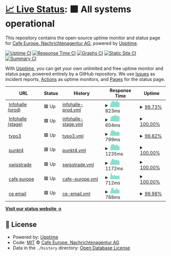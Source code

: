 # [📈 Live Status](https://status.cafe-europe.info): <!--live status--> **🟩 All systems operational**

This repository contains the open-source uptime monitor and status page for [Cafe Europe. Nachrichtenagentur AG](https://cafe-europe.info/), powered by [Upptime](https://github.com/upptime/upptime).

[![Uptime CI](https://github.com/cafeeurope/status.cafe-europe.info/workflows/Uptime%20CI/badge.svg)](https://github.com/cafeeurope/status.cafe-europe.info/actions?query=workflow%3A%22Uptime+CI%22)
[![Response Time CI](https://github.com/cafeeurope/status.cafe-europe.info/workflows/Response%20Time%20CI/badge.svg)](https://github.com/cafeeurope/status.cafe-europe.info/actions?query=workflow%3A%22Response+Time+CI%22)
[![Graphs CI](https://github.com/cafeeurope/status.cafe-europe.info/workflows/Graphs%20CI/badge.svg)](https://github.com/cafeeurope/status.cafe-europe.info/actions?query=workflow%3A%22Graphs+CI%22)
[![Static Site CI](https://github.com/cafeeurope/status.cafe-europe.info/workflows/Static%20Site%20CI/badge.svg)](https://github.com/cafeeurope/status.cafe-europe.info/actions?query=workflow%3A%22Static+Site+CI%22)
[![Summary CI](https://github.com/cafeeurope/status.cafe-europe.info/workflows/Summary%20CI/badge.svg)](https://github.com/cafeeurope/status.cafe-europe.info/actions?query=workflow%3A%22Summary+CI%22)

With [Upptime](https://upptime.js.org), you can get your own unlimited and free uptime monitor and status page, powered entirely by a GitHub repository. We use [Issues](https://github.com/cafeeurope/status.cafe-europe.info/issues) as incident reports, [Actions](https://github.com/cafeeurope/status.cafe-europe.info/actions) as uptime monitors, and [Pages](https://status.cafe-europe.info) for the status page.

<!--start: status pages-->
<!-- This summary is generated by Upptime (https://github.com/upptime/upptime) -->
<!-- Do not edit this manually, your changes will be overwritten -->
<!-- prettier-ignore -->
| URL | Status | History | Response Time | Uptime |
| --- | ------ | ------- | ------------- | ------ |
| <img alt="" src="https://favicons.githubusercontent.com/portal.infohalle.com" height="13"> [Infohalle (prod)](http://portal.infohalle.com/) | 🟩 Up | [infohalle-prod.yml](https://github.com/cafeeurope/status.cafe-europe.info/commits/HEAD/history/infohalle-prod.yml) | <details><summary><img alt="Response time graph" src="./graphs/infohalle-prod/response-time-week.png" height="20"> 823ms</summary><br><a href="https://status.cafe-europe.info/history/infohalle-prod"><img alt="Response time 951" src="https://img.shields.io/endpoint?url=https%3A%2F%2Fraw.githubusercontent.com%2Fcafeeurope%2Fstatus.cafe-europe.info%2FHEAD%2Fapi%2Finfohalle-prod%2Fresponse-time.json"></a><br><a href="https://status.cafe-europe.info/history/infohalle-prod"><img alt="24-hour response time 797" src="https://img.shields.io/endpoint?url=https%3A%2F%2Fraw.githubusercontent.com%2Fcafeeurope%2Fstatus.cafe-europe.info%2FHEAD%2Fapi%2Finfohalle-prod%2Fresponse-time-day.json"></a><br><a href="https://status.cafe-europe.info/history/infohalle-prod"><img alt="7-day response time 823" src="https://img.shields.io/endpoint?url=https%3A%2F%2Fraw.githubusercontent.com%2Fcafeeurope%2Fstatus.cafe-europe.info%2FHEAD%2Fapi%2Finfohalle-prod%2Fresponse-time-week.json"></a><br><a href="https://status.cafe-europe.info/history/infohalle-prod"><img alt="30-day response time 793" src="https://img.shields.io/endpoint?url=https%3A%2F%2Fraw.githubusercontent.com%2Fcafeeurope%2Fstatus.cafe-europe.info%2FHEAD%2Fapi%2Finfohalle-prod%2Fresponse-time-month.json"></a><br><a href="https://status.cafe-europe.info/history/infohalle-prod"><img alt="1-year response time 951" src="https://img.shields.io/endpoint?url=https%3A%2F%2Fraw.githubusercontent.com%2Fcafeeurope%2Fstatus.cafe-europe.info%2FHEAD%2Fapi%2Finfohalle-prod%2Fresponse-time-year.json"></a></details> | <details><summary><a href="https://status.cafe-europe.info/history/infohalle-prod">99.73%</a></summary><a href="https://status.cafe-europe.info/history/infohalle-prod"><img alt="All-time uptime 99.88%" src="https://img.shields.io/endpoint?url=https%3A%2F%2Fraw.githubusercontent.com%2Fcafeeurope%2Fstatus.cafe-europe.info%2FHEAD%2Fapi%2Finfohalle-prod%2Fuptime.json"></a><br><a href="https://status.cafe-europe.info/history/infohalle-prod"><img alt="24-hour uptime 98.09%" src="https://img.shields.io/endpoint?url=https%3A%2F%2Fraw.githubusercontent.com%2Fcafeeurope%2Fstatus.cafe-europe.info%2FHEAD%2Fapi%2Finfohalle-prod%2Fuptime-day.json"></a><br><a href="https://status.cafe-europe.info/history/infohalle-prod"><img alt="7-day uptime 99.73%" src="https://img.shields.io/endpoint?url=https%3A%2F%2Fraw.githubusercontent.com%2Fcafeeurope%2Fstatus.cafe-europe.info%2FHEAD%2Fapi%2Finfohalle-prod%2Fuptime-week.json"></a><br><a href="https://status.cafe-europe.info/history/infohalle-prod"><img alt="30-day uptime 99.89%" src="https://img.shields.io/endpoint?url=https%3A%2F%2Fraw.githubusercontent.com%2Fcafeeurope%2Fstatus.cafe-europe.info%2FHEAD%2Fapi%2Finfohalle-prod%2Fuptime-month.json"></a><br><a href="https://status.cafe-europe.info/history/infohalle-prod"><img alt="1-year uptime 99.88%" src="https://img.shields.io/endpoint?url=https%3A%2F%2Fraw.githubusercontent.com%2Fcafeeurope%2Fstatus.cafe-europe.info%2FHEAD%2Fapi%2Finfohalle-prod%2Fuptime-year.json"></a></details>
| <img alt="" src="https://favicons.githubusercontent.com/stage-portal.infohalle.com" height="13"> [Infohalle (stage)](https://stage-portal.infohalle.com/) | 🟩 Up | [infohalle-stage.yml](https://github.com/cafeeurope/status.cafe-europe.info/commits/HEAD/history/infohalle-stage.yml) | <details><summary><img alt="Response time graph" src="./graphs/infohalle-stage/response-time-week.png" height="20"> 604ms</summary><br><a href="https://status.cafe-europe.info/history/infohalle-stage"><img alt="Response time 615" src="https://img.shields.io/endpoint?url=https%3A%2F%2Fraw.githubusercontent.com%2Fcafeeurope%2Fstatus.cafe-europe.info%2FHEAD%2Fapi%2Finfohalle-stage%2Fresponse-time.json"></a><br><a href="https://status.cafe-europe.info/history/infohalle-stage"><img alt="24-hour response time 573" src="https://img.shields.io/endpoint?url=https%3A%2F%2Fraw.githubusercontent.com%2Fcafeeurope%2Fstatus.cafe-europe.info%2FHEAD%2Fapi%2Finfohalle-stage%2Fresponse-time-day.json"></a><br><a href="https://status.cafe-europe.info/history/infohalle-stage"><img alt="7-day response time 604" src="https://img.shields.io/endpoint?url=https%3A%2F%2Fraw.githubusercontent.com%2Fcafeeurope%2Fstatus.cafe-europe.info%2FHEAD%2Fapi%2Finfohalle-stage%2Fresponse-time-week.json"></a><br><a href="https://status.cafe-europe.info/history/infohalle-stage"><img alt="30-day response time 579" src="https://img.shields.io/endpoint?url=https%3A%2F%2Fraw.githubusercontent.com%2Fcafeeurope%2Fstatus.cafe-europe.info%2FHEAD%2Fapi%2Finfohalle-stage%2Fresponse-time-month.json"></a><br><a href="https://status.cafe-europe.info/history/infohalle-stage"><img alt="1-year response time 615" src="https://img.shields.io/endpoint?url=https%3A%2F%2Fraw.githubusercontent.com%2Fcafeeurope%2Fstatus.cafe-europe.info%2FHEAD%2Fapi%2Finfohalle-stage%2Fresponse-time-year.json"></a></details> | <details><summary><a href="https://status.cafe-europe.info/history/infohalle-stage">100.00%</a></summary><a href="https://status.cafe-europe.info/history/infohalle-stage"><img alt="All-time uptime 99.90%" src="https://img.shields.io/endpoint?url=https%3A%2F%2Fraw.githubusercontent.com%2Fcafeeurope%2Fstatus.cafe-europe.info%2FHEAD%2Fapi%2Finfohalle-stage%2Fuptime.json"></a><br><a href="https://status.cafe-europe.info/history/infohalle-stage"><img alt="24-hour uptime 100.00%" src="https://img.shields.io/endpoint?url=https%3A%2F%2Fraw.githubusercontent.com%2Fcafeeurope%2Fstatus.cafe-europe.info%2FHEAD%2Fapi%2Finfohalle-stage%2Fuptime-day.json"></a><br><a href="https://status.cafe-europe.info/history/infohalle-stage"><img alt="7-day uptime 100.00%" src="https://img.shields.io/endpoint?url=https%3A%2F%2Fraw.githubusercontent.com%2Fcafeeurope%2Fstatus.cafe-europe.info%2FHEAD%2Fapi%2Finfohalle-stage%2Fuptime-week.json"></a><br><a href="https://status.cafe-europe.info/history/infohalle-stage"><img alt="30-day uptime 99.98%" src="https://img.shields.io/endpoint?url=https%3A%2F%2Fraw.githubusercontent.com%2Fcafeeurope%2Fstatus.cafe-europe.info%2FHEAD%2Fapi%2Finfohalle-stage%2Fuptime-month.json"></a><br><a href="https://status.cafe-europe.info/history/infohalle-stage"><img alt="1-year uptime 99.90%" src="https://img.shields.io/endpoint?url=https%3A%2F%2Fraw.githubusercontent.com%2Fcafeeurope%2Fstatus.cafe-europe.info%2FHEAD%2Fapi%2Finfohalle-stage%2Fuptime-year.json"></a></details>
| <img alt="" src="https://favicons.githubusercontent.com/nachrichtenaustausch.ch" height="13"> [typo3](https://nachrichtenaustausch.ch/typo3/) | 🟩 Up | [typo3.yml](https://github.com/cafeeurope/status.cafe-europe.info/commits/HEAD/history/typo3.yml) | <details><summary><img alt="Response time graph" src="./graphs/typo3/response-time-week.png" height="20"> 799ms</summary><br><a href="https://status.cafe-europe.info/history/typo3"><img alt="Response time 882" src="https://img.shields.io/endpoint?url=https%3A%2F%2Fraw.githubusercontent.com%2Fcafeeurope%2Fstatus.cafe-europe.info%2FHEAD%2Fapi%2Ftypo3%2Fresponse-time.json"></a><br><a href="https://status.cafe-europe.info/history/typo3"><img alt="24-hour response time 610" src="https://img.shields.io/endpoint?url=https%3A%2F%2Fraw.githubusercontent.com%2Fcafeeurope%2Fstatus.cafe-europe.info%2FHEAD%2Fapi%2Ftypo3%2Fresponse-time-day.json"></a><br><a href="https://status.cafe-europe.info/history/typo3"><img alt="7-day response time 799" src="https://img.shields.io/endpoint?url=https%3A%2F%2Fraw.githubusercontent.com%2Fcafeeurope%2Fstatus.cafe-europe.info%2FHEAD%2Fapi%2Ftypo3%2Fresponse-time-week.json"></a><br><a href="https://status.cafe-europe.info/history/typo3"><img alt="30-day response time 841" src="https://img.shields.io/endpoint?url=https%3A%2F%2Fraw.githubusercontent.com%2Fcafeeurope%2Fstatus.cafe-europe.info%2FHEAD%2Fapi%2Ftypo3%2Fresponse-time-month.json"></a><br><a href="https://status.cafe-europe.info/history/typo3"><img alt="1-year response time 882" src="https://img.shields.io/endpoint?url=https%3A%2F%2Fraw.githubusercontent.com%2Fcafeeurope%2Fstatus.cafe-europe.info%2FHEAD%2Fapi%2Ftypo3%2Fresponse-time-year.json"></a></details> | <details><summary><a href="https://status.cafe-europe.info/history/typo3">99.82%</a></summary><a href="https://status.cafe-europe.info/history/typo3"><img alt="All-time uptime 99.91%" src="https://img.shields.io/endpoint?url=https%3A%2F%2Fraw.githubusercontent.com%2Fcafeeurope%2Fstatus.cafe-europe.info%2FHEAD%2Fapi%2Ftypo3%2Fuptime.json"></a><br><a href="https://status.cafe-europe.info/history/typo3"><img alt="24-hour uptime 100.00%" src="https://img.shields.io/endpoint?url=https%3A%2F%2Fraw.githubusercontent.com%2Fcafeeurope%2Fstatus.cafe-europe.info%2FHEAD%2Fapi%2Ftypo3%2Fuptime-day.json"></a><br><a href="https://status.cafe-europe.info/history/typo3"><img alt="7-day uptime 99.82%" src="https://img.shields.io/endpoint?url=https%3A%2F%2Fraw.githubusercontent.com%2Fcafeeurope%2Fstatus.cafe-europe.info%2FHEAD%2Fapi%2Ftypo3%2Fuptime-week.json"></a><br><a href="https://status.cafe-europe.info/history/typo3"><img alt="30-day uptime 99.96%" src="https://img.shields.io/endpoint?url=https%3A%2F%2Fraw.githubusercontent.com%2Fcafeeurope%2Fstatus.cafe-europe.info%2FHEAD%2Fapi%2Ftypo3%2Fuptime-month.json"></a><br><a href="https://status.cafe-europe.info/history/typo3"><img alt="1-year uptime 99.91%" src="https://img.shields.io/endpoint?url=https%3A%2F%2Fraw.githubusercontent.com%2Fcafeeurope%2Fstatus.cafe-europe.info%2FHEAD%2Fapi%2Ftypo3%2Fuptime-year.json"></a></details>
| <img alt="" src="https://favicons.githubusercontent.com/punkt4.info" height="13"> [punkt4](http://punkt4.info/) | 🟩 Up | [punkt4.yml](https://github.com/cafeeurope/status.cafe-europe.info/commits/HEAD/history/punkt4.yml) | <details><summary><img alt="Response time graph" src="./graphs/punkt4/response-time-week.png" height="20"> 1235ms</summary><br><a href="https://status.cafe-europe.info/history/punkt4"><img alt="Response time 1346" src="https://img.shields.io/endpoint?url=https%3A%2F%2Fraw.githubusercontent.com%2Fcafeeurope%2Fstatus.cafe-europe.info%2FHEAD%2Fapi%2Fpunkt4%2Fresponse-time.json"></a><br><a href="https://status.cafe-europe.info/history/punkt4"><img alt="24-hour response time 1076" src="https://img.shields.io/endpoint?url=https%3A%2F%2Fraw.githubusercontent.com%2Fcafeeurope%2Fstatus.cafe-europe.info%2FHEAD%2Fapi%2Fpunkt4%2Fresponse-time-day.json"></a><br><a href="https://status.cafe-europe.info/history/punkt4"><img alt="7-day response time 1235" src="https://img.shields.io/endpoint?url=https%3A%2F%2Fraw.githubusercontent.com%2Fcafeeurope%2Fstatus.cafe-europe.info%2FHEAD%2Fapi%2Fpunkt4%2Fresponse-time-week.json"></a><br><a href="https://status.cafe-europe.info/history/punkt4"><img alt="30-day response time 1172" src="https://img.shields.io/endpoint?url=https%3A%2F%2Fraw.githubusercontent.com%2Fcafeeurope%2Fstatus.cafe-europe.info%2FHEAD%2Fapi%2Fpunkt4%2Fresponse-time-month.json"></a><br><a href="https://status.cafe-europe.info/history/punkt4"><img alt="1-year response time 1346" src="https://img.shields.io/endpoint?url=https%3A%2F%2Fraw.githubusercontent.com%2Fcafeeurope%2Fstatus.cafe-europe.info%2FHEAD%2Fapi%2Fpunkt4%2Fresponse-time-year.json"></a></details> | <details><summary><a href="https://status.cafe-europe.info/history/punkt4">100.00%</a></summary><a href="https://status.cafe-europe.info/history/punkt4"><img alt="All-time uptime 99.92%" src="https://img.shields.io/endpoint?url=https%3A%2F%2Fraw.githubusercontent.com%2Fcafeeurope%2Fstatus.cafe-europe.info%2FHEAD%2Fapi%2Fpunkt4%2Fuptime.json"></a><br><a href="https://status.cafe-europe.info/history/punkt4"><img alt="24-hour uptime 100.00%" src="https://img.shields.io/endpoint?url=https%3A%2F%2Fraw.githubusercontent.com%2Fcafeeurope%2Fstatus.cafe-europe.info%2FHEAD%2Fapi%2Fpunkt4%2Fuptime-day.json"></a><br><a href="https://status.cafe-europe.info/history/punkt4"><img alt="7-day uptime 100.00%" src="https://img.shields.io/endpoint?url=https%3A%2F%2Fraw.githubusercontent.com%2Fcafeeurope%2Fstatus.cafe-europe.info%2FHEAD%2Fapi%2Fpunkt4%2Fuptime-week.json"></a><br><a href="https://status.cafe-europe.info/history/punkt4"><img alt="30-day uptime 100.00%" src="https://img.shields.io/endpoint?url=https%3A%2F%2Fraw.githubusercontent.com%2Fcafeeurope%2Fstatus.cafe-europe.info%2FHEAD%2Fapi%2Fpunkt4%2Fuptime-month.json"></a><br><a href="https://status.cafe-europe.info/history/punkt4"><img alt="1-year uptime 99.92%" src="https://img.shields.io/endpoint?url=https%3A%2F%2Fraw.githubusercontent.com%2Fcafeeurope%2Fstatus.cafe-europe.info%2FHEAD%2Fapi%2Fpunkt4%2Fuptime-year.json"></a></details>
| <img alt="" src="https://favicons.githubusercontent.com/swisstrade.com" height="13"> [swisstrade](http://swisstrade.com/) | 🟩 Up | [swisstrade.yml](https://github.com/cafeeurope/status.cafe-europe.info/commits/HEAD/history/swisstrade.yml) | <details><summary><img alt="Response time graph" src="./graphs/swisstrade/response-time-week.png" height="20"> 1172ms</summary><br><a href="https://status.cafe-europe.info/history/swisstrade"><img alt="Response time 1240" src="https://img.shields.io/endpoint?url=https%3A%2F%2Fraw.githubusercontent.com%2Fcafeeurope%2Fstatus.cafe-europe.info%2FHEAD%2Fapi%2Fswisstrade%2Fresponse-time.json"></a><br><a href="https://status.cafe-europe.info/history/swisstrade"><img alt="24-hour response time 1064" src="https://img.shields.io/endpoint?url=https%3A%2F%2Fraw.githubusercontent.com%2Fcafeeurope%2Fstatus.cafe-europe.info%2FHEAD%2Fapi%2Fswisstrade%2Fresponse-time-day.json"></a><br><a href="https://status.cafe-europe.info/history/swisstrade"><img alt="7-day response time 1172" src="https://img.shields.io/endpoint?url=https%3A%2F%2Fraw.githubusercontent.com%2Fcafeeurope%2Fstatus.cafe-europe.info%2FHEAD%2Fapi%2Fswisstrade%2Fresponse-time-week.json"></a><br><a href="https://status.cafe-europe.info/history/swisstrade"><img alt="30-day response time 1156" src="https://img.shields.io/endpoint?url=https%3A%2F%2Fraw.githubusercontent.com%2Fcafeeurope%2Fstatus.cafe-europe.info%2FHEAD%2Fapi%2Fswisstrade%2Fresponse-time-month.json"></a><br><a href="https://status.cafe-europe.info/history/swisstrade"><img alt="1-year response time 1240" src="https://img.shields.io/endpoint?url=https%3A%2F%2Fraw.githubusercontent.com%2Fcafeeurope%2Fstatus.cafe-europe.info%2FHEAD%2Fapi%2Fswisstrade%2Fresponse-time-year.json"></a></details> | <details><summary><a href="https://status.cafe-europe.info/history/swisstrade">100.00%</a></summary><a href="https://status.cafe-europe.info/history/swisstrade"><img alt="All-time uptime 99.92%" src="https://img.shields.io/endpoint?url=https%3A%2F%2Fraw.githubusercontent.com%2Fcafeeurope%2Fstatus.cafe-europe.info%2FHEAD%2Fapi%2Fswisstrade%2Fuptime.json"></a><br><a href="https://status.cafe-europe.info/history/swisstrade"><img alt="24-hour uptime 100.00%" src="https://img.shields.io/endpoint?url=https%3A%2F%2Fraw.githubusercontent.com%2Fcafeeurope%2Fstatus.cafe-europe.info%2FHEAD%2Fapi%2Fswisstrade%2Fuptime-day.json"></a><br><a href="https://status.cafe-europe.info/history/swisstrade"><img alt="7-day uptime 100.00%" src="https://img.shields.io/endpoint?url=https%3A%2F%2Fraw.githubusercontent.com%2Fcafeeurope%2Fstatus.cafe-europe.info%2FHEAD%2Fapi%2Fswisstrade%2Fuptime-week.json"></a><br><a href="https://status.cafe-europe.info/history/swisstrade"><img alt="30-day uptime 100.00%" src="https://img.shields.io/endpoint?url=https%3A%2F%2Fraw.githubusercontent.com%2Fcafeeurope%2Fstatus.cafe-europe.info%2FHEAD%2Fapi%2Fswisstrade%2Fuptime-month.json"></a><br><a href="https://status.cafe-europe.info/history/swisstrade"><img alt="1-year uptime 99.92%" src="https://img.shields.io/endpoint?url=https%3A%2F%2Fraw.githubusercontent.com%2Fcafeeurope%2Fstatus.cafe-europe.info%2FHEAD%2Fapi%2Fswisstrade%2Fuptime-year.json"></a></details>
| <img alt="" src="https://favicons.githubusercontent.com/cafe-europe.info" height="13"> [cafe europe](http://cafe-europe.info/) | 🟩 Up | [cafe-europe.yml](https://github.com/cafeeurope/status.cafe-europe.info/commits/HEAD/history/cafe-europe.yml) | <details><summary><img alt="Response time graph" src="./graphs/cafe-europe/response-time-week.png" height="20"> 712ms</summary><br><a href="https://status.cafe-europe.info/history/cafe-europe"><img alt="Response time 602" src="https://img.shields.io/endpoint?url=https%3A%2F%2Fraw.githubusercontent.com%2Fcafeeurope%2Fstatus.cafe-europe.info%2FHEAD%2Fapi%2Fcafe-europe%2Fresponse-time.json"></a><br><a href="https://status.cafe-europe.info/history/cafe-europe"><img alt="24-hour response time 711" src="https://img.shields.io/endpoint?url=https%3A%2F%2Fraw.githubusercontent.com%2Fcafeeurope%2Fstatus.cafe-europe.info%2FHEAD%2Fapi%2Fcafe-europe%2Fresponse-time-day.json"></a><br><a href="https://status.cafe-europe.info/history/cafe-europe"><img alt="7-day response time 712" src="https://img.shields.io/endpoint?url=https%3A%2F%2Fraw.githubusercontent.com%2Fcafeeurope%2Fstatus.cafe-europe.info%2FHEAD%2Fapi%2Fcafe-europe%2Fresponse-time-week.json"></a><br><a href="https://status.cafe-europe.info/history/cafe-europe"><img alt="30-day response time 598" src="https://img.shields.io/endpoint?url=https%3A%2F%2Fraw.githubusercontent.com%2Fcafeeurope%2Fstatus.cafe-europe.info%2FHEAD%2Fapi%2Fcafe-europe%2Fresponse-time-month.json"></a><br><a href="https://status.cafe-europe.info/history/cafe-europe"><img alt="1-year response time 602" src="https://img.shields.io/endpoint?url=https%3A%2F%2Fraw.githubusercontent.com%2Fcafeeurope%2Fstatus.cafe-europe.info%2FHEAD%2Fapi%2Fcafe-europe%2Fresponse-time-year.json"></a></details> | <details><summary><a href="https://status.cafe-europe.info/history/cafe-europe">100.00%</a></summary><a href="https://status.cafe-europe.info/history/cafe-europe"><img alt="All-time uptime 98.96%" src="https://img.shields.io/endpoint?url=https%3A%2F%2Fraw.githubusercontent.com%2Fcafeeurope%2Fstatus.cafe-europe.info%2FHEAD%2Fapi%2Fcafe-europe%2Fuptime.json"></a><br><a href="https://status.cafe-europe.info/history/cafe-europe"><img alt="24-hour uptime 100.00%" src="https://img.shields.io/endpoint?url=https%3A%2F%2Fraw.githubusercontent.com%2Fcafeeurope%2Fstatus.cafe-europe.info%2FHEAD%2Fapi%2Fcafe-europe%2Fuptime-day.json"></a><br><a href="https://status.cafe-europe.info/history/cafe-europe"><img alt="7-day uptime 100.00%" src="https://img.shields.io/endpoint?url=https%3A%2F%2Fraw.githubusercontent.com%2Fcafeeurope%2Fstatus.cafe-europe.info%2FHEAD%2Fapi%2Fcafe-europe%2Fuptime-week.json"></a><br><a href="https://status.cafe-europe.info/history/cafe-europe"><img alt="30-day uptime 100.00%" src="https://img.shields.io/endpoint?url=https%3A%2F%2Fraw.githubusercontent.com%2Fcafeeurope%2Fstatus.cafe-europe.info%2FHEAD%2Fapi%2Fcafe-europe%2Fuptime-month.json"></a><br><a href="https://status.cafe-europe.info/history/cafe-europe"><img alt="1-year uptime 98.96%" src="https://img.shields.io/endpoint?url=https%3A%2F%2Fraw.githubusercontent.com%2Fcafeeurope%2Fstatus.cafe-europe.info%2FHEAD%2Fapi%2Fcafe-europe%2Fuptime-year.json"></a></details>
| <img alt="" src="https://favicons.githubusercontent.com/host.cafe-europe.info" height="13"> [ce email](https://host.cafe-europe.info/) | 🟩 Up | [ce-email.yml](https://github.com/cafeeurope/status.cafe-europe.info/commits/HEAD/history/ce-email.yml) | <details><summary><img alt="Response time graph" src="./graphs/ce-email/response-time-week.png" height="20"> 788ms</summary><br><a href="https://status.cafe-europe.info/history/ce-email"><img alt="Response time 741" src="https://img.shields.io/endpoint?url=https%3A%2F%2Fraw.githubusercontent.com%2Fcafeeurope%2Fstatus.cafe-europe.info%2FHEAD%2Fapi%2Fce-email%2Fresponse-time.json"></a><br><a href="https://status.cafe-europe.info/history/ce-email"><img alt="24-hour response time 709" src="https://img.shields.io/endpoint?url=https%3A%2F%2Fraw.githubusercontent.com%2Fcafeeurope%2Fstatus.cafe-europe.info%2FHEAD%2Fapi%2Fce-email%2Fresponse-time-day.json"></a><br><a href="https://status.cafe-europe.info/history/ce-email"><img alt="7-day response time 788" src="https://img.shields.io/endpoint?url=https%3A%2F%2Fraw.githubusercontent.com%2Fcafeeurope%2Fstatus.cafe-europe.info%2FHEAD%2Fapi%2Fce-email%2Fresponse-time-week.json"></a><br><a href="https://status.cafe-europe.info/history/ce-email"><img alt="30-day response time 721" src="https://img.shields.io/endpoint?url=https%3A%2F%2Fraw.githubusercontent.com%2Fcafeeurope%2Fstatus.cafe-europe.info%2FHEAD%2Fapi%2Fce-email%2Fresponse-time-month.json"></a><br><a href="https://status.cafe-europe.info/history/ce-email"><img alt="1-year response time 741" src="https://img.shields.io/endpoint?url=https%3A%2F%2Fraw.githubusercontent.com%2Fcafeeurope%2Fstatus.cafe-europe.info%2FHEAD%2Fapi%2Fce-email%2Fresponse-time-year.json"></a></details> | <details><summary><a href="https://status.cafe-europe.info/history/ce-email">99.98%</a></summary><a href="https://status.cafe-europe.info/history/ce-email"><img alt="All-time uptime 99.93%" src="https://img.shields.io/endpoint?url=https%3A%2F%2Fraw.githubusercontent.com%2Fcafeeurope%2Fstatus.cafe-europe.info%2FHEAD%2Fapi%2Fce-email%2Fuptime.json"></a><br><a href="https://status.cafe-europe.info/history/ce-email"><img alt="24-hour uptime 100.00%" src="https://img.shields.io/endpoint?url=https%3A%2F%2Fraw.githubusercontent.com%2Fcafeeurope%2Fstatus.cafe-europe.info%2FHEAD%2Fapi%2Fce-email%2Fuptime-day.json"></a><br><a href="https://status.cafe-europe.info/history/ce-email"><img alt="7-day uptime 99.98%" src="https://img.shields.io/endpoint?url=https%3A%2F%2Fraw.githubusercontent.com%2Fcafeeurope%2Fstatus.cafe-europe.info%2FHEAD%2Fapi%2Fce-email%2Fuptime-week.json"></a><br><a href="https://status.cafe-europe.info/history/ce-email"><img alt="30-day uptime 99.99%" src="https://img.shields.io/endpoint?url=https%3A%2F%2Fraw.githubusercontent.com%2Fcafeeurope%2Fstatus.cafe-europe.info%2FHEAD%2Fapi%2Fce-email%2Fuptime-month.json"></a><br><a href="https://status.cafe-europe.info/history/ce-email"><img alt="1-year uptime 99.93%" src="https://img.shields.io/endpoint?url=https%3A%2F%2Fraw.githubusercontent.com%2Fcafeeurope%2Fstatus.cafe-europe.info%2FHEAD%2Fapi%2Fce-email%2Fuptime-year.json"></a></details>

<!--end: status pages-->

[**Visit our status website →**](https://status.cafe-europe.info)

## 📄 License

- Powered by: [Upptime](https://github.com/upptime/upptime)
- Code: [MIT](./LICENSE) © [Cafe Europe. Nachrichtenagentur AG](https://cafe-europe.info/)
- Data in the `./history` directory: [Open Database License](https://opendatacommons.org/licenses/odbl/1-0/)
